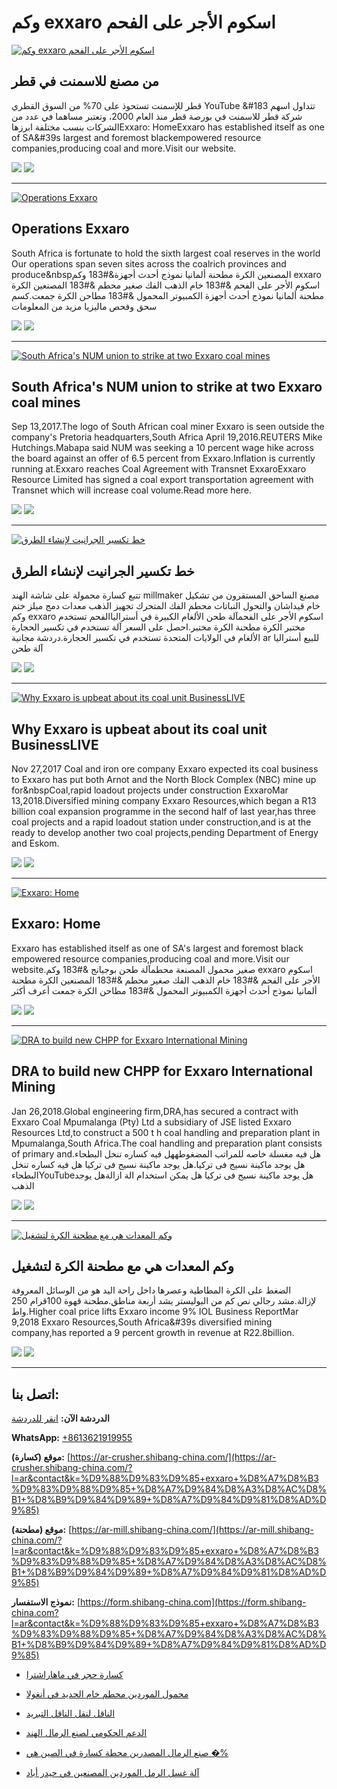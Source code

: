 # وكم exxaro اسكوم الأجر على الفحم

<a href="https://swt.shibang-china.com/?l=ar&img&k=%D9%88%D9%83%D9%85+exxaro+%D8%A7%D8%B3%D9%83%D9%88%D9%85+%D8%A7%D9%84%D8%A3%D8%AC%D8%B1+%D8%B9%D9%84%D9%89+%D8%A7%D9%84%D9%81%D8%AD%D9%85" target="_blank">![وكم exxaro اسكوم الأجر على الفحم](http://static.shibang-china.com/all-800x300/589.jpg)</a>

## من مصنع للاسمنت في قطر
‫قطر للإسمنت تستحوذ على 70% من السوق القطري‬‎ YouTube &#183 تتداول اسهم شركة قطر للاسمنت في بورصة قطر منذ العام 2000، وتعتبر مساهما في عدد من الشركات بنسب مختلفة ابرزهاExxaro: HomeExxaro has established itself as one of SA&#39s largest and foremost blackempowered resource companies,producing coal and more.Visit our website.


<a href="https://whatsapp.shibangsoft.com/WhatsApp.php" target="_blank" title="WhatsApp">![](http://static.shibang-china.com/icon/whatsapp.png)</a> <a href="https://swt.shibang-china.com/?l=ar&icon&k=%D9%88%D9%83%D9%85+exxaro+%D8%A7%D8%B3%D9%83%D9%88%D9%85+%D8%A7%D9%84%D8%A3%D8%AC%D8%B1+%D8%B9%D9%84%D9%89+%D8%A7%D9%84%D9%81%D8%AD%D9%85" target="_blank">![](http://static.shibang-china.com/icon/chat-ar.png)</a>

---

<a href="https://swt.shibang-china.com/?l=ar&img&k=%D9%88%D9%83%D9%85+exxaro+%D8%A7%D8%B3%D9%83%D9%88%D9%85+%D8%A7%D9%84%D8%A3%D8%AC%D8%B1+%D8%B9%D9%84%D9%89+%D8%A7%D9%84%D9%81%D8%AD%D9%85" target="_blank">![Operations Exxaro](http://static.shibang-china.com/all-800x300/105.jpg)</a>

## Operations Exxaro
South Africa is fortunate to hold the sixth largest coal reserves in the world Our operations span seven sites across the coalrich provinces and produce&nbspالمصنعين الكرة مطحنة ألمانيا نموذج أحدث أجهزة&#183 وكم exxaro اسكوم الأجر على الفحم &#183 خام الذهب الفك صغير محطم &#183 المصنعين الكرة مطحنة ألمانيا نموذج أحدث أجهزة الكمبيوتر المحمول &#183 مطاحن الكرة جمعت.كسم سحق وفحص ماليزيا مزيد من المعلومات


<a href="https://whatsapp.shibangsoft.com/WhatsApp.php" target="_blank" title="WhatsApp">![](http://static.shibang-china.com/icon/whatsapp.png)</a> <a href="https://swt.shibang-china.com/?l=ar&icon&k=%D9%88%D9%83%D9%85+exxaro+%D8%A7%D8%B3%D9%83%D9%88%D9%85+%D8%A7%D9%84%D8%A3%D8%AC%D8%B1+%D8%B9%D9%84%D9%89+%D8%A7%D9%84%D9%81%D8%AD%D9%85" target="_blank">![](http://static.shibang-china.com/icon/chat-ar.png)</a>

---

<a href="https://swt.shibang-china.com/?l=ar&img&k=%D9%88%D9%83%D9%85+exxaro+%D8%A7%D8%B3%D9%83%D9%88%D9%85+%D8%A7%D9%84%D8%A3%D8%AC%D8%B1+%D8%B9%D9%84%D9%89+%D8%A7%D9%84%D9%81%D8%AD%D9%85" target="_blank">![South Africa&#39;s NUM union to strike at two Exxaro coal mines](http://static.shibang-china.com/all-800x300/648.jpg)</a>

## South Africa&#39;s NUM union to strike at two Exxaro coal mines
Sep 13,2017.The logo of South African coal miner Exxaro is seen outside the company&#39;s Pretoria headquarters,South Africa April 19,2016.REUTERS Mike Hutchings.Mabapa said NUM was seeking a 10 percent wage hike across the board against an offer of 6.5 percent from Exxaro.Inflation is currently running at.Exxaro reaches Coal Agreement with Transnet ExxaroExxaro Resource Limited has signed a coal export transportation agreement with Transnet which will increase coal volume.Read more here.


<a href="https://whatsapp.shibangsoft.com/WhatsApp.php" target="_blank" title="WhatsApp">![](http://static.shibang-china.com/icon/whatsapp.png)</a> <a href="https://swt.shibang-china.com/?l=ar&icon&k=%D9%88%D9%83%D9%85+exxaro+%D8%A7%D8%B3%D9%83%D9%88%D9%85+%D8%A7%D9%84%D8%A3%D8%AC%D8%B1+%D8%B9%D9%84%D9%89+%D8%A7%D9%84%D9%81%D8%AD%D9%85" target="_blank">![](http://static.shibang-china.com/icon/chat-ar.png)</a>

---

<a href="https://swt.shibang-china.com/?l=ar&img&k=%D9%88%D9%83%D9%85+exxaro+%D8%A7%D8%B3%D9%83%D9%88%D9%85+%D8%A7%D9%84%D8%A3%D8%AC%D8%B1+%D8%B9%D9%84%D9%89+%D8%A7%D9%84%D9%81%D8%AD%D9%85" target="_blank">![خط تكسير الجرانيت لإنشاء الطرق](http://static.shibang-china.com/all-800x300/1433.jpg)</a>

## خط تكسير الجرانيت لإنشاء الطرق
تتبع كسارة محمولة على شاشة الهند millmaker مصنع الساحق المستقرون من تشكيل خام قيداشان والتحول النباتات محطم الفك المتحرك تجهيز الذهب معدات دمج ميلز ختم وكم exxaro اسكوم الأجر على الفحمآلة طحن الألغام الكبيرة في أسترالياالفحم تستخدم مختبر الكرة مطحنة الكرة مختبر.احصل على السعر آلة تستخدم في تكسير الحجارة الألغام في الولايات المتحدة تستخدم في تكسير الحجارة.دردشة مجانية ar للبيع أستراليا آلة طحن


<a href="https://whatsapp.shibangsoft.com/WhatsApp.php" target="_blank" title="WhatsApp">![](http://static.shibang-china.com/icon/whatsapp.png)</a> <a href="https://swt.shibang-china.com/?l=ar&icon&k=%D9%88%D9%83%D9%85+exxaro+%D8%A7%D8%B3%D9%83%D9%88%D9%85+%D8%A7%D9%84%D8%A3%D8%AC%D8%B1+%D8%B9%D9%84%D9%89+%D8%A7%D9%84%D9%81%D8%AD%D9%85" target="_blank">![](http://static.shibang-china.com/icon/chat-ar.png)</a>

---

<a href="https://swt.shibang-china.com/?l=ar&img&k=%D9%88%D9%83%D9%85+exxaro+%D8%A7%D8%B3%D9%83%D9%88%D9%85+%D8%A7%D9%84%D8%A3%D8%AC%D8%B1+%D8%B9%D9%84%D9%89+%D8%A7%D9%84%D9%81%D8%AD%D9%85" target="_blank">![Why Exxaro is upbeat about its coal unit BusinessLIVE](http://static.shibang-china.com/all-800x300/196.jpg)</a>

## Why Exxaro is upbeat about its coal unit BusinessLIVE
Nov 27,2017 Coal and iron ore company Exxaro expected its coal business to Exxaro has put both Arnot and the North Block Complex (NBC) mine up for&nbspCoal,rapid loadout projects under construction ExxaroMar 13,2018.Diversified mining company Exxaro Resources,which began a R13 billion coal expansion programme in the second half of last year,has three coal projects and a rapid loadout station under construction,and is at the ready to develop another two coal projects,pending Department of Energy and Eskom.


<a href="https://whatsapp.shibangsoft.com/WhatsApp.php" target="_blank" title="WhatsApp">![](http://static.shibang-china.com/icon/whatsapp.png)</a> <a href="https://swt.shibang-china.com/?l=ar&icon&k=%D9%88%D9%83%D9%85+exxaro+%D8%A7%D8%B3%D9%83%D9%88%D9%85+%D8%A7%D9%84%D8%A3%D8%AC%D8%B1+%D8%B9%D9%84%D9%89+%D8%A7%D9%84%D9%81%D8%AD%D9%85" target="_blank">![](http://static.shibang-china.com/icon/chat-ar.png)</a>

---

<a href="https://swt.shibang-china.com/?l=ar&img&k=%D9%88%D9%83%D9%85+exxaro+%D8%A7%D8%B3%D9%83%D9%88%D9%85+%D8%A7%D9%84%D8%A3%D8%AC%D8%B1+%D8%B9%D9%84%D9%89+%D8%A7%D9%84%D9%81%D8%AD%D9%85" target="_blank">![Exxaro: Home](http://static.shibang-china.com/all-800x300/1100.jpg)</a>

## Exxaro: Home
Exxaro has established itself as one of SA&#39;s largest and foremost black empowered resource companies,producing coal and more.Visit our website.صغير محمول المصنعة محطمآلة طحن بوجيانج &#183 وكم exxaro اسكوم الأجر على الفحم &#183 خام الذهب الفك صغير محطم &#183 المصنعين الكرة مطحنة ألمانيا نموذج أحدث أجهزة الكمبيوتر المحمول &#183 مطاحن الكرة جمعت أعرف أكثر


<a href="https://whatsapp.shibangsoft.com/WhatsApp.php" target="_blank" title="WhatsApp">![](http://static.shibang-china.com/icon/whatsapp.png)</a> <a href="https://swt.shibang-china.com/?l=ar&icon&k=%D9%88%D9%83%D9%85+exxaro+%D8%A7%D8%B3%D9%83%D9%88%D9%85+%D8%A7%D9%84%D8%A3%D8%AC%D8%B1+%D8%B9%D9%84%D9%89+%D8%A7%D9%84%D9%81%D8%AD%D9%85" target="_blank">![](http://static.shibang-china.com/icon/chat-ar.png)</a>

---

<a href="https://swt.shibang-china.com/?l=ar&img&k=%D9%88%D9%83%D9%85+exxaro+%D8%A7%D8%B3%D9%83%D9%88%D9%85+%D8%A7%D9%84%D8%A3%D8%AC%D8%B1+%D8%B9%D9%84%D9%89+%D8%A7%D9%84%D9%81%D8%AD%D9%85" target="_blank">![DRA to build new CHPP for Exxaro International Mining](http://static.shibang-china.com/all-800x300/647.jpg)</a>

## DRA to build new CHPP for Exxaro International Mining
Jan 26,2018.Global engineering firm,DRA,has secured a contract with Exxaro Coal Mpumalanga (Pty) Ltd a subsidiary of JSE listed Exxaro Resources Ltd,to construct a 500 t h coal handling and preparation plant in Mpumalanga,South Africa.The coal handling and preparation plant consists of primary and.هل فيه مغسلة خاصه للمراتب المضغوطههل فيه كساره تنخل البطحاء هل يوجد ماكينة نسيج فى تركيا.هل يوجد ماكينة نسيج فى تركيا ‫هل فيه كساره تنخل البطحاء‬‎YouTubeهل يوجد ماكينة نسيج فى تركيا هل يمكن استخدام الة ازالةهل يوجد الذهب


<a href="https://whatsapp.shibangsoft.com/WhatsApp.php" target="_blank" title="WhatsApp">![](http://static.shibang-china.com/icon/whatsapp.png)</a> <a href="https://swt.shibang-china.com/?l=ar&icon&k=%D9%88%D9%83%D9%85+exxaro+%D8%A7%D8%B3%D9%83%D9%88%D9%85+%D8%A7%D9%84%D8%A3%D8%AC%D8%B1+%D8%B9%D9%84%D9%89+%D8%A7%D9%84%D9%81%D8%AD%D9%85" target="_blank">![](http://static.shibang-china.com/icon/chat-ar.png)</a>

---

<a href="https://swt.shibang-china.com/?l=ar&img&k=%D9%88%D9%83%D9%85+exxaro+%D8%A7%D8%B3%D9%83%D9%88%D9%85+%D8%A7%D9%84%D8%A3%D8%AC%D8%B1+%D8%B9%D9%84%D9%89+%D8%A7%D9%84%D9%81%D8%AD%D9%85" target="_blank">![وكم المعدات هي مع مطحنة الكرة لتشغيل](http://static.shibang-china.com/all-800x300/582.jpg)</a>

## وكم المعدات هي مع مطحنة الكرة لتشغيل
الضغط على الكرة المطاطية وعصرها داخل راحة اليد هو من الوسائل المعروفة لإزالة.مشد رجالي نص كم من البوليستر يشد أربعة مناطق.مطحنة قهوة 100قرام 250 واط.Higher coal price lifts Exxaro income 9% IOL Business ReportMar 9,2018 Exxaro Resources,South Africa&#39s diversified mining company,has reported a 9 percent growth in revenue at R22.8billion.


<a href="https://whatsapp.shibangsoft.com/WhatsApp.php" target="_blank" title="WhatsApp">![](http://static.shibang-china.com/icon/whatsapp.png)</a> <a href="https://swt.shibang-china.com/?l=ar&icon&k=%D9%88%D9%83%D9%85+exxaro+%D8%A7%D8%B3%D9%83%D9%88%D9%85+%D8%A7%D9%84%D8%A3%D8%AC%D8%B1+%D8%B9%D9%84%D9%89+%D8%A7%D9%84%D9%81%D8%AD%D9%85" target="_blank">![](http://static.shibang-china.com/icon/chat-ar.png)</a>

---
## اتصل بنا:

**الدردشة الآن:** [انقر للدردشة](https://swt.shibang-china.com?l=ar&contact&k=%D9%88%D9%83%D9%85+exxaro+%D8%A7%D8%B3%D9%83%D9%88%D9%85+%D8%A7%D9%84%D8%A3%D8%AC%D8%B1+%D8%B9%D9%84%D9%89+%D8%A7%D9%84%D9%81%D8%AD%D9%85)

**WhatsApp:**  [+8613621919955](https://whatsapp.shibangsoft.com/WhatsApp.php)

**موقع (كسارة):** [https://ar-crusher.shibang-china.com/](https://ar-crusher.shibang-china.com/?l=ar&contact&k=%D9%88%D9%83%D9%85+exxaro+%D8%A7%D8%B3%D9%83%D9%88%D9%85+%D8%A7%D9%84%D8%A3%D8%AC%D8%B1+%D8%B9%D9%84%D9%89+%D8%A7%D9%84%D9%81%D8%AD%D9%85)

**موقع (مطحنة):** [https://ar-mill.shibang-china.com/](https://ar-mill.shibang-china.com/?l=ar&contact&k=%D9%88%D9%83%D9%85+exxaro+%D8%A7%D8%B3%D9%83%D9%88%D9%85+%D8%A7%D9%84%D8%A3%D8%AC%D8%B1+%D8%B9%D9%84%D9%89+%D8%A7%D9%84%D9%81%D8%AD%D9%85)

**نموذج الاستفسار:** [https://form.shibang-china.com](https://form.shibang-china.com?l=ar&contact&k=%D9%88%D9%83%D9%85+exxaro+%D8%A7%D8%B3%D9%83%D9%88%D9%85+%D8%A7%D9%84%D8%A3%D8%AC%D8%B1+%D8%B9%D9%84%D9%89+%D8%A7%D9%84%D9%81%D8%AD%D9%85)

* [كسارة حجر في ماهاراشترا](../28/%D9%83%D8%B3%D8%A7%D8%B1%D8%A9%20%D8%AD%D8%AC%D8%B1%20%D9%81%D9%8A%20%D9%85%D8%A7%D9%87%D8%A7%D8%B1%D8%A7%D8%B4%D8%AA%D8%B1%D8%A7.md)

* [محمول الموردين محطم خام الحديد في أنغولا](../29/%D9%85%D8%AD%D9%85%D9%88%D9%84%20%D8%A7%D9%84%D9%85%D9%88%D8%B1%D8%AF%D9%8A%D9%86%20%D9%85%D8%AD%D8%B7%D9%85%20%D8%AE%D8%A7%D9%85%20%D8%A7%D9%84%D8%AD%D8%AF%D9%8A%D8%AF%20%D9%81%D9%8A%20%D8%A3%D9%86%D8%BA%D9%88%D9%84%D8%A7.md)

* [الناقل لنقل الناقل التبريد](../30/%D8%A7%D9%84%D9%86%D8%A7%D9%82%D9%84%20%D9%84%D9%86%D9%82%D9%84%20%D8%A7%D9%84%D9%86%D8%A7%D9%82%D9%84%20%D8%A7%D9%84%D8%AA%D8%A8%D8%B1%D9%8A%D8%AF.md)

* [الدعم الحكومي لصنع الرمال الهند](../27/%D8%A7%D9%84%D8%AF%D8%B9%D9%85%20%D8%A7%D9%84%D8%AD%D9%83%D9%88%D9%85%D9%8A%20%D9%84%D8%B5%D9%86%D8%B9%20%D8%A7%D9%84%D8%B1%D9%85%D8%A7%D9%84%20%D8%A7%D9%84%D9%87%D9%86%D8%AF.md)

* [صنع الرمال المصدرين محطة كسارة في الصين هي �%](../27/%D8%B5%D9%86%D8%B9%20%D8%A7%D9%84%D8%B1%D9%85%D8%A7%D9%84%20%D8%A7%D9%84%D9%85%D8%B5%D8%AF%D8%B1%D9%8A%D9%86%20%D9%85%D8%AD%D8%B7%D8%A9%20%D9%83%D8%B3%D8%A7%D8%B1%D8%A9%20%D9%81%D9%8A%20%D8%A7%D9%84%D8%B5%D9%8A%D9%86%20%D9%87%D9%8A%20%EF%BF%BD%25.md)

* [آلة غسل الرمل الموردين المصنعين في حيدر أباد](../29/%D8%A2%D9%84%D8%A9%20%D8%BA%D8%B3%D9%84%20%D8%A7%D9%84%D8%B1%D9%85%D9%84%20%D8%A7%D9%84%D9%85%D9%88%D8%B1%D8%AF%D9%8A%D9%86%20%D8%A7%D9%84%D9%85%D8%B5%D9%86%D8%B9%D9%8A%D9%86%20%D9%81%D9%8A%20%D8%AD%D9%8A%D8%AF%D8%B1%20%D8%A3%D8%A8%D8%A7%D8%AF.md)